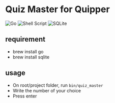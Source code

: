 # Quiz Master for Quipper  
![Go](https://img.shields.io/badge/go-%2300ADD8.svg?style=for-the-badge&logo=go&logoColor=white) 
![Shell Script](https://img.shields.io/badge/shell_script-%23121011.svg?style=for-the-badge&logo=gnu-bash&logoColor=white) 
![SQLite](https://img.shields.io/badge/sqlite-%2307405e.svg?style=for-the-badge&logo=sqlite&logoColor=white)  

## requirement  
* brew install go  
* brew install sqlite  

## usage  
* On root/project folder, run `bin/quiz_master`  
* Write the number of your choice  
* Press enter  


